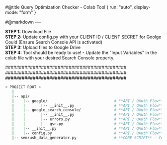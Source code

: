 #@title Query Optimization Checker - Colab Tool { run: "auto", display-mode: "form" }  

#@markdown ---  

**STEP 1:** Download File  
**STEP 2:** Update config.py with your CLIENT ID / CLIENT SECRET for Goolge Could (Ensure Search Console API is activated)  
**STEP 3:** Upload files to Google Drive  
**STEP 4:** Tool should be ready to use! - Update the "Input Variables" in the colab file with your desired Search Console property.  

############################################  
############################################  
############################################

```bash
< PROJECT ROOT >  
   |  
   |-- api/  
   |    |-- google/                              # **API / OAuth Flow** - Google Cloud OAuth Package   
   |    |       |-- __init__.py                  # **API / OAuth Flow** - OAuth Flow Definition 
   |    |-- google_search_console/               # **API / OAuth Flow** - GSC API Package   
   |    |       |-- __init__.py                  # **API / OAuth Flow** - Initializes `google_search_console` Package  
   |    |       |-- errors.py                    # **API / OAuth Flow** - Error Handles for GSC API  
   |    |       |-- gsc.py                       # **API / OAuth Flow** - GSC API Data Aggregation
   |    |-- __init__.py                          # **API / OAuth Flow**  - Defines `api` Package  
   |    |-- config.py                            # **API / OAuth Flow** - Defines Data Request Criteria  
   |-- semrush_data_generator.py                 # **CORE SCRIPT** - Core Script  
```